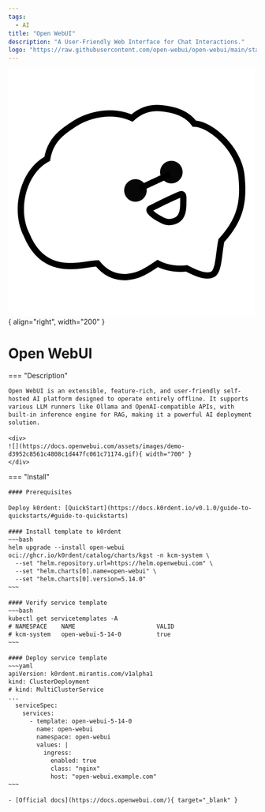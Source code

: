 ```yaml
---
tags:
  - AI
title: "Open WebUI"
description: "A User-Friendly Web Interface for Chat Interactions."
logo: "https://raw.githubusercontent.com/open-webui/open-webui/main/static/favicon.png"
---
```

![logo](https://raw.githubusercontent.com/open-webui/open-webui/main/static/favicon.png){ align="right", width="200" }
# Open WebUI

=== "Description"

    Open WebUI is an extensible, feature-rich, and user-friendly self-hosted AI platform designed to operate entirely offline. It supports various LLM runners like Ollama and OpenAI-compatible APIs, with built-in inference engine for RAG, making it a powerful AI deployment solution.

    <div>
    ![](https://docs.openwebui.com/assets/images/demo-d3952c8561c4808c1d447fc061c71174.gif){ width="700" }
    </div>

=== "Install"

    #### Prerequisites

    Deploy k0rdent: [QuickStart](https://docs.k0rdent.io/v0.1.0/guide-to-quickstarts/#guide-to-quickstarts)

    #### Install template to k0rdent
    ~~~bash
    helm upgrade --install open-webui oci://ghcr.io/k0rdent/catalog/charts/kgst -n kcm-system \
      --set "helm.repository.url=https://helm.openwebui.com" \
      --set "helm.charts[0].name=open-webui" \
      --set "helm.charts[0].version=5.14.0"
    ~~~

    #### Verify service template
    ~~~bash
    kubectl get servicetemplates -A
    # NAMESPACE    NAME                       VALID
    # kcm-system   open-webui-5-14-0          true
    ~~~

    #### Deploy service template
    ~~~yaml
    apiVersion: k0rdent.mirantis.com/v1alpha1
    kind: ClusterDeployment
    # kind: MultiClusterService
    ...
      serviceSpec:
        services:
          - template: open-webui-5-14-0
            name: open-webui
            namespace: open-webui
            values: |
              ingress:
                enabled: true
                class: "nginx"
                host: "open-webui.example.com"
    ~~~

    - [Official docs](https://docs.openwebui.com/){ target="_blank" }
